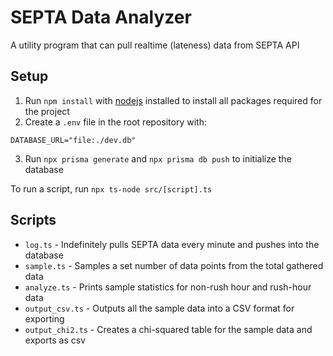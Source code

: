 # SEPTA Data Analyzer

A utility program that can pull realtime (lateness) data from SEPTA API

## Setup

1. Run `npm install` with [nodejs](https://nodejs.org/en) installed to install all packages required for the project
2. Create a `.env` file in the root repository with:

```env
DATABASE_URL="file:./dev.db"
```

3. Run `npx prisma generate` and `npx prisma db push` to initialize the database

To run a script, run `npx ts-node src/[script].ts`

## Scripts

-   `log.ts` - Indefinitely pulls SEPTA data every minute and pushes into the database
-   `sample.ts` - Samples a set number of data points from the total gathered data
-   `analyze.ts` - Prints sample statistics for non-rush hour and rush-hour data
-   `output_csv.ts` - Outputs all the sample data into a CSV format for exporting
-   `output_chi2.ts` - Creates a chi-squared table for the sample data and exports as csv
